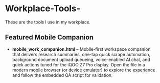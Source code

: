 # Workplace-Tools-

These are the tools I use in my workplace.

## Featured Mobile Companion

- **mobile_work_companion.html** – Mobile-first workspace companion that delivers research summaries, one-tap quick scrape automation, background document upload queueing, voice-enabled AI chat, and quick actions tuned for the iQOO Z7 Pro display. Open the file in a modern mobile browser (or device emulator) to explore the experience and follow the embedded QA script for validation.
